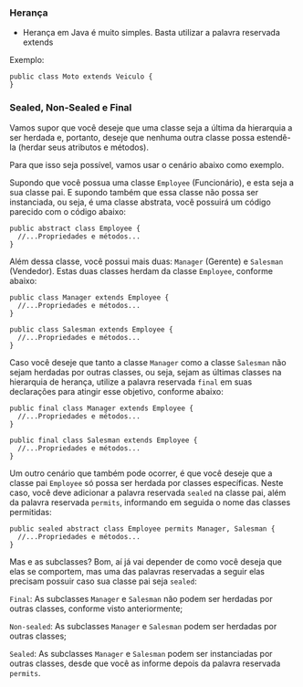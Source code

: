 ### Herança

- Herança em Java é muito simples. Basta utilizar a palavra reservada extends

Exemplo:

```
public class Moto extends Veiculo {
}
```

### Sealed, Non-Sealed e Final

Vamos supor que você deseje que uma classe seja a última da hierarquia a ser herdada e, portanto, deseje que nenhuma outra classe possa estendê-la (herdar seus atributos e métodos).

Para que isso seja possível, vamos usar o cenário abaixo como exemplo.

Supondo que você possua uma classe `Employee` (Funcionário), e esta seja a sua classe pai. E supondo também que essa classe não possa ser instanciada, ou seja, é uma classe abstrata, você possuirá um código parecido com o código abaixo:

```
public abstract class Employee {
  //...Propriedades e métodos...
}
```

Além dessa classe, você possui mais duas: `Manager` (Gerente) e `Salesman` (Vendedor). Estas duas classes herdam da classe `Employee`, conforme abaixo:

```
public class Manager extends Employee {
  //...Propriedades e métodos...
}

public class Salesman extends Employee {
  //...Propriedades e métodos...
}
```

Caso você deseje que tanto a classe `Manager` como a classe `Salesman` não sejam herdadas por outras classes, ou seja, sejam as últimas classes na hierarquia de herança, utilize a palavra reservada `final` em suas declarações para atingir esse objetivo, conforme abaixo:

```
public final class Manager extends Employee {
  //...Propriedades e métodos...
}

public final class Salesman extends Employee {
  //...Propriedades e métodos...
}
```

Um outro cenário que também pode ocorrer, é que você deseje que a classe pai `Employee` só possa ser herdada por classes específicas. Neste caso, você deve adicionar a palavra reservada `sealed` na classe pai, além da palavra reservada `permits`, informando em seguida o nome das classes permitidas:

```
public sealed abstract class Employee permits Manager, Salesman {
  //...Propriedades e métodos...
}
```

Mas e as subclasses? Bom, aí já vai depender de como você deseja que elas se comportem, mas uma das palavras reservadas a seguir elas precisam possuir caso sua classe pai seja `sealed`:

`Final`: As subclasses `Manager` e `Salesman` não podem ser herdadas por outras classes, conforme visto anteriormente;

`Non-sealed`: As subclasses `Manager` e `Salesman` podem ser herdadas por outras classes;

`Sealed`: As subclasses `Manager` e `Salesman` podem ser instanciadas por outras classes, desde que você as informe depois da palavra reservada `permits`.
